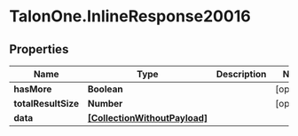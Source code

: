 # TalonOne.InlineResponse20016

## Properties

Name | Type | Description | Notes
------------ | ------------- | ------------- | -------------
**hasMore** | **Boolean** |  | [optional] 
**totalResultSize** | **Number** |  | [optional] 
**data** | [**[CollectionWithoutPayload]**](CollectionWithoutPayload.md) |  | 


